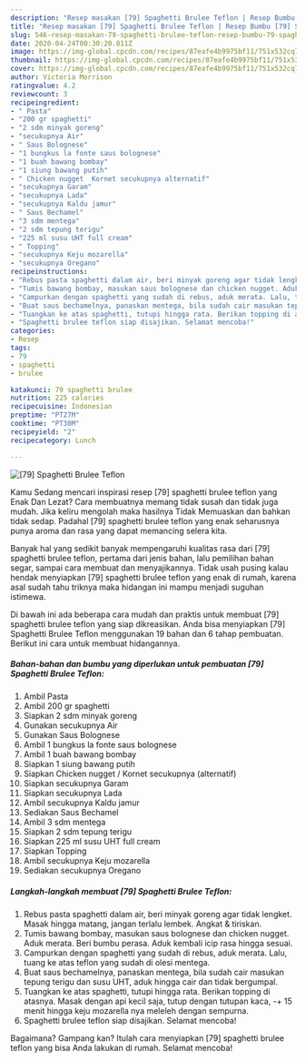 ```yaml
---
description: "Resep masakan [79] Spaghetti Brulee Teflon | Resep Bumbu [79] Spaghetti Brulee Teflon Yang Enak Dan Lezat"
title: "Resep masakan [79] Spaghetti Brulee Teflon | Resep Bumbu [79] Spaghetti Brulee Teflon Yang Enak Dan Lezat"
slug: 546-resep-masakan-79-spaghetti-brulee-teflon-resep-bumbu-79-spaghetti-brulee-teflon-yang-enak-dan-lezat
date: 2020-04-24T00:30:20.811Z
image: https://img-global.cpcdn.com/recipes/87eafe4b9975bf11/751x532cq70/79-spaghetti-brulee-teflon-foto-resep-utama.jpg
thumbnail: https://img-global.cpcdn.com/recipes/87eafe4b9975bf11/751x532cq70/79-spaghetti-brulee-teflon-foto-resep-utama.jpg
cover: https://img-global.cpcdn.com/recipes/87eafe4b9975bf11/751x532cq70/79-spaghetti-brulee-teflon-foto-resep-utama.jpg
author: Victoria Morrison
ratingvalue: 4.2
reviewcount: 3
recipeingredient:
- " Pasta"
- "200 gr spaghetti"
- "2 sdm minyak goreng"
- "secukupnya Air"
- " Saus Bolognese"
- "1 bungkus la fonte saus bolognese"
- "1 buah bawang bombay"
- "1 siung bawang putih"
- " Chicken nugget  Kornet secukupnya alternatif"
- "secukupnya Garam"
- "secukupnya Lada"
- "secukupnya Kaldu jamur"
- " Saus Bechamel"
- "3 sdm mentega"
- "2 sdm tepung terigu"
- "225 ml susu UHT full cream"
- " Topping"
- "secukupnya Keju mozarella"
- "secukupnya Oregano"
recipeinstructions:
- "Rebus pasta spaghetti dalam air, beri minyak goreng agar tidak lengket. Masak hingga matang, jangan terlalu lembek. Angkat &amp; tiriskan."
- "Tumis bawang bombay, masukan saus bolognese dan chicken nugget. Aduk merata. Beri bumbu perasa. Aduk kembali icip rasa hingga sesuai."
- "Campurkan dengan spaghetti yang sudah di rebus, aduk merata. Lalu, tuang ke atas teflon yang sudah di olesi mentega."
- "Buat saus bechamelnya, panaskan mentega, bila sudah cair masukan tepung terigu dan susu UHT, aduk hingga cair dan tidak bergumpal."
- "Tuangkan ke atas spaghetti, tutupi hingga rata. Berikan topping di atasnya. Masak dengan api kecil saja, tutup dengan tutupan kaca, -+ 15 menit hingga keju mozarella nya meleleh dengan sempurna."
- "Spaghetti brulee teflon siap disajikan. Selamat mencoba!"
categories:
- Resep
tags:
- 79
- spaghetti
- brulee

katakunci: 79 spaghetti brulee 
nutrition: 225 calories
recipecuisine: Indonesian
preptime: "PT27M"
cooktime: "PT30M"
recipeyield: "2"
recipecategory: Lunch

---
```



![[79] Spaghetti Brulee Teflon](https://img-global.cpcdn.com/recipes/87eafe4b9975bf11/751x532cq70/79-spaghetti-brulee-teflon-foto-resep-utama.jpg)

Kamu Sedang mencari inspirasi resep [79] spaghetti brulee teflon yang Enak Dan Lezat? Cara membuatnya memang tidak susah dan tidak juga mudah. Jika keliru mengolah maka hasilnya Tidak Memuaskan dan bahkan tidak sedap. Padahal [79] spaghetti brulee teflon yang enak seharusnya punya aroma dan rasa yang dapat memancing selera kita.

Banyak hal yang sedikit banyak mempengaruhi kualitas rasa dari [79] spaghetti brulee teflon, pertama dari jenis bahan, lalu pemilihan bahan segar, sampai cara membuat dan menyajikannya. Tidak usah pusing kalau hendak menyiapkan [79] spaghetti brulee teflon yang enak di rumah, karena asal sudah tahu triknya maka hidangan ini mampu menjadi suguhan istimewa.




Di bawah ini ada beberapa cara mudah dan praktis untuk membuat [79] spaghetti brulee teflon yang siap dikreasikan. Anda bisa menyiapkan [79] Spaghetti Brulee Teflon menggunakan 19 bahan dan 6 tahap pembuatan. Berikut ini cara untuk membuat hidangannya.

<!--inarticleads1-->

##### Bahan-bahan dan bumbu yang diperlukan untuk pembuatan [79] Spaghetti Brulee Teflon:

1. Ambil  Pasta
1. Ambil 200 gr spaghetti
1. Siapkan 2 sdm minyak goreng
1. Gunakan secukupnya Air
1. Gunakan  Saus Bolognese
1. Ambil 1 bungkus la fonte saus bolognese
1. Ambil 1 buah bawang bombay
1. Siapkan 1 siung bawang putih
1. Siapkan  Chicken nugget / Kornet secukupnya (alternatif)
1. Siapkan secukupnya Garam
1. Siapkan secukupnya Lada
1. Ambil secukupnya Kaldu jamur
1. Sediakan  Saus Bechamel
1. Ambil 3 sdm mentega
1. Siapkan 2 sdm tepung terigu
1. Siapkan 225 ml susu UHT full cream
1. Siapkan  Topping
1. Ambil secukupnya Keju mozarella
1. Sediakan secukupnya Oregano




<!--inarticleads2-->

##### Langkah-langkah membuat [79] Spaghetti Brulee Teflon:

1. Rebus pasta spaghetti dalam air, beri minyak goreng agar tidak lengket. Masak hingga matang, jangan terlalu lembek. Angkat &amp; tiriskan.
1. Tumis bawang bombay, masukan saus bolognese dan chicken nugget. Aduk merata. Beri bumbu perasa. Aduk kembali icip rasa hingga sesuai.
1. Campurkan dengan spaghetti yang sudah di rebus, aduk merata. Lalu, tuang ke atas teflon yang sudah di olesi mentega.
1. Buat saus bechamelnya, panaskan mentega, bila sudah cair masukan tepung terigu dan susu UHT, aduk hingga cair dan tidak bergumpal.
1. Tuangkan ke atas spaghetti, tutupi hingga rata. Berikan topping di atasnya. Masak dengan api kecil saja, tutup dengan tutupan kaca, -+ 15 menit hingga keju mozarella nya meleleh dengan sempurna.
1. Spaghetti brulee teflon siap disajikan. Selamat mencoba!




Bagaimana? Gampang kan? Itulah cara menyiapkan [79] spaghetti brulee teflon yang bisa Anda lakukan di rumah. Selamat mencoba!
